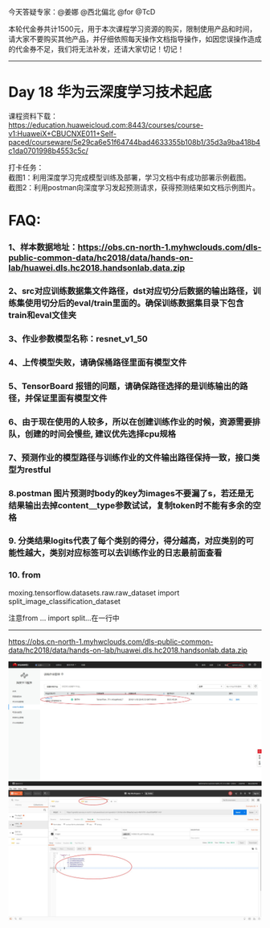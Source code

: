 今天答疑专家：@姜娜 @西北偏北 @for @TcD   

本轮代金券共计1500元，用于本次课程学习资源的购买，限制使用产品和时间，请大家不要购买其他产品，并仔细依照每天操作文档指导操作，如因您误操作造成的代金券不足，我们将无法补发，还请大家切记！切记！   

------------------
# Day 18 华为云深度学习技术起底   

课程资料下载：     
https://education.huaweicloud.com:8443/courses/course-v1:HuaweiX+CBUCNXE011+Self-paced/courseware/5e29ca6e51f64744bad4633355b108b1/35d3a9ba418b4c1da0701998b4553c5c/

打卡任务：     
截图1：利用深度学习完成模型训练及部署，学习文档中有成功部署示例截图。         
截图2：利用postman向深度学习发起预测请求，获得预测结果如文档示例图片。    


# FAQ:

### 1、样本数据地址：https://obs.cn-north-1.myhwclouds.com/dls-public-common-data/hc2018/data/hands-on-lab/huawei.dls.hc2018.handsonlab.data.zip     

### 2、src对应训练数据集文件路径，dst对应切分后数据的输出路径，训练集使用切分后的eval/train里面的。确保训练数据集目录下包含train和eval文佳夹

### 3、作业参数模型名称：resnet_v1_50

### 4、上传模型失败，请确保桶路径里面有模型文件

### 5、TensorBoard 报错的问题，请确保路径选择的是训练输出的路径，并保证里面有模型文件

### 6、由于现在使用的人较多，所以在创建训练作业的时候，资源需要排队，创建的时间会慢些, 建议优先选择cpu规格

### 7、预测作业的模型路径与训练作业的文件输出路径保持一致，接口类型为restful

### 8.postman 图片预测时body的key为images不要漏了s，若还是无结果输出去掉content＿type参数试试，复制token时不能有多余的空格

### 9. 分类结果logits代表了每个类别的得分，得分越高，对应类别的可能性越大，类别对应标签可以去训练作业的日志最前面查看

### 10. from
moxing.tensorflow.datasets.raw.raw_dataset import
split_image_classification_dataset

注意from … import split…在一行中


-----


https://obs.cn-north-1.myhwclouds.com/dls-public-common-data/hc2018/data/hands-on-lab/huawei.dls.hc2018.handsonlab.data.zip    


![](https://raw.githubusercontent.com/latermonk/AI_21DAY/master/18/PNG/DAY1801.jpg)
![](https://raw.githubusercontent.com/latermonk/AI_21DAY/master/18/PNG/DAY1802.jpg)

